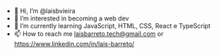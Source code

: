 - 👋 Hi, I’m @laisbvieira
- 👀 I’m interested in becoming a web dev
- 🌱 I’m currently learning JavaScript, HTML, CSS, React e TypeScript
- 📫 How to reach me laisbarreto.tech@gmail.com or https://www.linkedin.com/in/lais-barreto/
<!---
laisbvieira/laisbvieira is a ✨ special ✨ repository because its `README.md` (this file) appears on your GitHub profile.
You can click the Preview link to take a look at your changes.
--->
